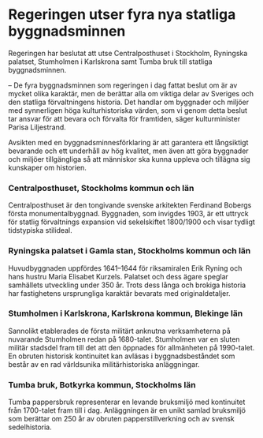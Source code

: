 # Regeringen utser fyra nya statliga byggnadsminnen

Regeringen har beslutat att utse Centralposthuset i Stockholm, Ryningska palatset, Stumholmen i Karlskrona samt Tumba bruk till statliga byggnadsminnen.

– De fyra byggnadsminnen som regeringen i dag fattat beslut om är av mycket olika karaktär, men de berättar alla om viktiga delar av Sveriges och den statliga förvaltningens historia. Det handlar om byggnader och miljöer med synnerligen höga kulturhistoriska värden, som vi genom detta beslut tar ansvar för att bevara och förvalta för framtiden, säger kulturminister Parisa Liljestrand.

Avsikten med en byggnadsminnesförklaring är att garantera ett långsiktigt bevarande och ett underhåll av hög kvalitet, men även att göra byggnader och miljöer tillgängliga så att människor ska kunna uppleva och tillägna sig kunskaper om historien.

### Centralposthuset, Stockholms kommun och län

Centralposthuset är den tongivande svenske arkitekten Ferdinand Bobergs första monumentalbyggnad. Byggnaden, som invigdes 1903, är ett uttryck för statlig förvaltnings expansion vid sekelskiftet 1800/1900 och visar tydligt tidstypiska stilideal.

### Ryningska palatset i Gamla stan, Stockholms kommun och län

Huvudbyggnaden uppfördes 1641–1644 för riksamiralen Erik Ryning och hans hustru Maria Elisabet Kurzels. Palatset och dess ägare speglar samhällets utveckling under 350 år. Trots dess långa och brokiga historia har fastighetens ursprungliga karaktär bevarats med originaldetaljer.

### Stumholmen i Karlskrona, Karlskrona kommun, Blekinge län

Sannolikt etablerades de första militärt anknutna verksamheterna på nuvarande Stumholmen redan på 1680-talet. Stumholmen var en sluten militär stadsdel fram till det att den öppnades för allmänheten på 1990-talet. En obruten historisk kontinuitet kan avläsas i byggnadsbeståndet som består av en rad världsunika militärhistoriska anläggningar.

### Tumba bruk, Botkyrka kommun, Stockholms län

Tumba pappersbruk representerar en levande bruksmiljö med kontinuitet från 1700-talet fram till i dag. Anläggningen är en unikt samlad bruksmiljö som berättar om 250 år av obruten papperstillverkning och av svensk sedelhistoria.
